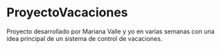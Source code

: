 # ProyectoVacaciones
Proyecto desarrollado por Mariana Valle y yo en varias semanas con una idea principal de un sistema de control de vacaciones. 
